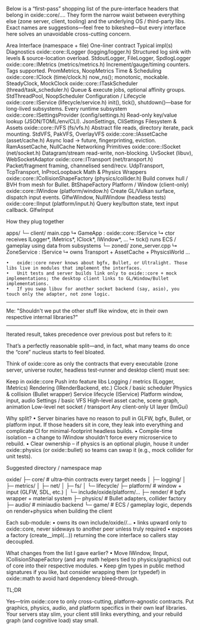 Below is a “first-pass” shopping list of the pure-interface headers that belong in oxide::core/….
They form the narrow waist between everything else (zone server, client, tooling) and the underlying OS / third-party libs.
Exact names are suggestions—feel free to bikeshed—but every interface here solves an unavoidable cross-cutting concern.

Area	Interface (namespace + file)	One-liner contract	Typical impl(s)
Diagnostics	oxide::core::ILogger  (logging/logger.h)	Structured log sink with levels & source-location overload.	StdoutLogger, FileLogger, SpdlogLogger
	oxide::core::IMetrics  (metrics/metrics.h)	Increment/gauge/timing counters. Tags supported.	PromMetrics, NoopMetrics
Time & Scheduling	oxide::core::IClock  (time/clock.h)	now_ns(); monotonic, mockable.	SteadyClock, MockClock
	oxide::core::ITaskScheduler  (thread/task_scheduler.h)	Queue & execute jobs, optional affinity groups.	StdThreadPool, NoopScheduler
Configuration / Lifecycle	oxide::core::IService  (lifecycle/service.h)	init(), tick(), shutdown()—base for long-lived subsystems.	Every runtime subsystem
	oxide::core::ISettingsProvider  (config/settings.h)	Read-only key/value lookup (JSON/TOML/env/CLI).	JsonSettings, CliSettings
Filesystem & Assets	oxide::core::IVFS  (fs/vfs.h)	Abstract file reads, directory iterate, pack mounting.	StdVFS, PakVFS, OverlayVFS
	oxide::core::IAssetCache  (asset/cache.h)	Async load → future, fingerprinting, eviction.	RamAssetCache, NullCache
Networking Primitives	oxide::core::ISocket  (net/socket.h)	Datagram/stream read-write, non-blocking.	UvSocket (libuv), WebSocketAdaptor
	oxide::core::ITransport  (net/transport.h)	Packet/fragment framing, channelised send/recv.	UdpTransport, TcpTransport, InProcLoopback
Math & Physics Wrappers	oxide::core::ICollisionShapeFactory  (physics/collider.h)	Build convex hull / BVH from mesh for Bullet.	BtShapeFactory
Platform / Window (client-only)	oxide::core::IWindow  (platform/window.h)	Create GL/Vulkan surface, dispatch input events.	GlfwWindow, NullWindow (headless tests)
	oxide::core::IInput  (platform/input.h)	Query key/button state, text input callback.	GlfwInput

How they plug together

apps/
 └─ client/
      main.cpp
      ↳ GameApp : oxide::core::IService
         ↳ ctor receives ILogger*, IMetrics*, IClock*, IWindow*, ...
         ↳ tick() runs ECS / gameplay using data from subsystems
 └─ zoned/
      zone_server.cpp
      ↳ ZoneService : IService
         ↳ owns Transport + AssetCache + PhysicsWorld
         ...

	•	oxide::core never knows about bgfx, Bullet, or Ultralight. Those libs live in modules that implement the interfaces.
	•	Unit tests and server builds link only to oxide::core + mock implementations; the desktop client links to GL/Window/Bullet implementations.
	•	If you swap libuv for another socket backend (say, asio), you touch only the adapter, not zone logic.

---

Me: "Shouldn't we put the other stuff like window, etc in their own respective internal libraries?"

---

Iterated result, takes precedence over previous post but refers to it:

That’s a perfectly reasonable split—​and, in fact, what many teams do once the “core” nucleus starts to feel bloated.

Think of oxide::core as only the contracts that every executable (zone server, universe router, headless test-runner and desktop client) must see:

Keep in oxide::core	Push into feature libs
Logging / metrics (ILogger, IMetrics)	Rendering (IRenderBackend, etc.)
Clock / basic scheduler	Physics & collision (Bullet wrapper)
Service lifecycle (IService)	Platform window, input, audio
Settings / basic VFS	High-level asset cache, scene graph, animation
Low-level net socket / transport	Any client-only UI layer (ImGui)

Why split?
	•	Server binaries have no reason to pull in GLFW, bgfx, Bullet, or platform input.
If those headers sit in core, they leak into everything and complicate CI for minimal-footprint headless builds.
	•	Compile-time isolation – a change to IWindow shouldn’t force every microservice to rebuild.
	•	Clear ownership – if physics is an optional plugin, house it under oxide::physics (or oxide::bullet) so teams can swap it (e.g., mock collider for unit tests).

Suggested directory / namespace map

oxide/
├─ core/              # ultra–thin contracts every target needs
│   ├─ logging/
│   ├─ metrics/
│   ├─ net/
│   ├─ fs/
│   └─ lifecycle/
├─ platform/          # window + input (GLFW, SDL, etc.)
│   └─ include/oxide/platform/...
├─ render/            # bgfx wrapper + material system
├─ physics/           # Bullet adapters, collider factory
├─ audio/             # miniaudio backend
└─ game/              # ECS / gameplay logic, depends on render+physics when building the client

Each sub-module:
	•	owns its own include/oxide/<module>/…
	•	links upward only to oxide::core, never sideways to another peer unless truly required
	•	exposes a factory (create_<Module>_impl(...)) returning the core interface so callers stay decoupled.

What changes from the list I gave earlier?
	•	Move IWindow, IInput, ICollisionShapeFactory (and any math helpers tied to physics/graphics) out of core into their respective modules.
	•	Keep glm types in public method signatures if you like, but consider wrapping them (or typedef) in oxide::math to avoid hard dependency bleed-through.

TL;DR

Yes—​trim oxide::core to only cross-cutting, platform-agnostic contracts.
Put graphics, physics, audio, and platform specifics in their own leaf libraries.
Your servers stay slim, your client still links everything, and your rebuild graph (and cognitive load) stay small.